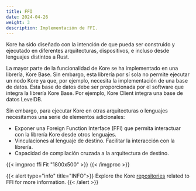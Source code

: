 ```yaml
---
title: FFI
date: 2024-04-26
weight: 3
description: Implementación de FFI.
---
```

Kore ha sido diseñado con la intención de que pueda ser construido y ejecutado en diferentes arquitecturas, dispositivos, e incluso desde lenguajes distintos a Rust. 

La mayor parte de la funcionalidad de Kore se ha implementado en una librería, Kore Base. Sin embargo, esta librería por sí sola no permite ejecutar un nodo Kore ya que, por ejemplo, necesita la implementación de una base de datos. Esta base de datos debe ser proporcionada por el software que integra la librería Kore Base. Por ejemplo, Kore Client integra una base de datos LevelDB.

Sin embargo, para ejecutar Kore en otras arquitecturas o lenguajes necesitamos una serie de elementos adicionales:
- Exponer una Foreign Function Interface (FFI) que permita interactuar con la librería Kore desde otros lenguajes.
- Vinculaciones al lenguaje de destino. Facilitar la interacción con la librería.
- Capacidad de compilación cruzada a la arquitectura de destino.

{{< imgproc ffi Fit "1800x500" >}}
{{< /imgproc >}}

{{< alert type="info" title="INFO">}}
Explore the Kore [repositories](https://github.com/orgs/kore-ledger/repositories) related to FFI for more information.
{{< /alert >}}